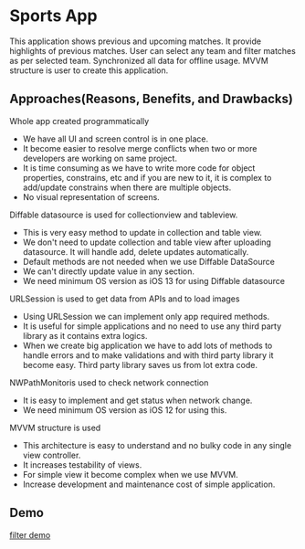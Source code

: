 
# Sports App

This application shows previous and upcoming matches. It provide highlights of previous matches. User can select any team and filter matches as per selected team. Synchronized all data for offline usage. MVVM structure is user to create this application. 


## Approaches(Reasons, Benefits, and Drawbacks)

Whole app created programmatically

- We have all UI and screen control is in one place.
- It become easier to resolve merge conflicts when two or more developers are working on same project.
- It is time consuming as we have to write more code for object properties, constrains, etc and if you are new to it, it is complex to add/update constrains when there are multiple objects.
- No visual representation of screens.

Diffable datasource is used for collectionview and tableview.

- This is very easy method to update in collection and table view.
- We don't need to update collection and table view after uploading datasource. It will handle add, delete updates automatically.
- Default methods are not needed when we use Diffable DataSource
- We can't directly update value in any section.
- We need minimum OS version as iOS 13 for using Diffable datasource

URLSession is used to get data from APIs and to load images

- Using URLSession we can implement only app required methods.
- It is useful for simple applications and no need to use any third party library as it contains extra logics.
- When we create big application we have to add lots of methods to handle errors and to make validations and with third party library it become easy. Third party library saves us from lot extra code.

NWPathMonitoris used to check network connection

- It is easy to implement and get status when network change.
- We need minimum OS version as iOS 12 for using this.

MVVM structure is used 

- This architecture is easy to understand and no bulky code in any single view controller.
- It increases testability of views.
- For simple view it become complex when we use MVVM.
- Increase development and maintenance cost of simple application.




## Demo

[filter demo](https://github.com/kruti01/Virtusa_Assignment/blob/main/filter.gif)

